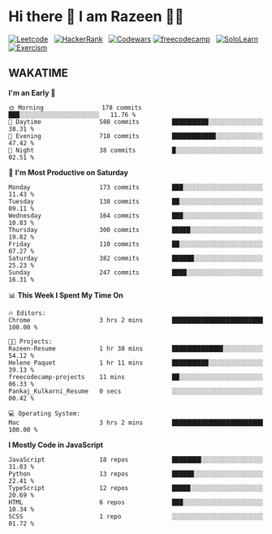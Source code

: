 # Hi there 👋 I am Razeen 👩‍💻


[![Leetcode](https://img.shields.io/badge/-LeetCode-FFA116?style=for-the-badge&logo=LeetCode&logoColor=black)](https://leetcode.com/razeenshaikh/)&nbsp;&nbsp;
[![HackerRank](https://img.shields.io/badge/-Hackerrank-2EC866?style=for-the-badge&logo=HackerRank&logoColor=white)](https://www.hackerrank.com/profile/razeen_m_shaikh)&nbsp;&nbsp;
[![Codewars](https://img.shields.io/badge/Codewars-B1361E?style=for-the-badge&logo=Codewars&logoColor=white)](https://www.codewars.com/users/razeen_shaikh)
[![freecodecamp](https://img.shields.io/badge/freecodecamp-27273D?style=for-the-badge&logo=freecodecamp&logoColor=white)](https://www.freecodecamp.org/razeen)&nbsp;&nbsp;
[![SoloLearn](https://img.shields.io/badge/-Sololearn-3a464b?style=for-the-badge&logo=Sololearn&logoColor=white)](https://www.sololearn.com/en/profile/30940776)&nbsp;&nbsp;
[![Exercism](https://img.shields.io/badge/Exercism-009CAB?style=for-the-badge&logo=exercism&logoColor=white)](https://exercism.org/profiles/Razeen-Shaikh)

## WAKATIME

<!--START_SECTION:waka-->
**I'm an Early 🐤** 

```text
🌞 Morning                178 commits         ███░░░░░░░░░░░░░░░░░░░░░░   11.76 % 
🌆 Daytime                580 commits         ██████████░░░░░░░░░░░░░░░   38.31 % 
🌃 Evening                718 commits         ████████████░░░░░░░░░░░░░   47.42 % 
🌙 Night                  38 commits          █░░░░░░░░░░░░░░░░░░░░░░░░   02.51 % 
```
📅 **I'm Most Productive on Saturday** 

```text
Monday                   173 commits         ███░░░░░░░░░░░░░░░░░░░░░░   11.43 % 
Tuesday                  138 commits         ██░░░░░░░░░░░░░░░░░░░░░░░   09.11 % 
Wednesday                164 commits         ███░░░░░░░░░░░░░░░░░░░░░░   10.83 % 
Thursday                 300 commits         █████░░░░░░░░░░░░░░░░░░░░   19.82 % 
Friday                   110 commits         ██░░░░░░░░░░░░░░░░░░░░░░░   07.27 % 
Saturday                 382 commits         ██████░░░░░░░░░░░░░░░░░░░   25.23 % 
Sunday                   247 commits         ████░░░░░░░░░░░░░░░░░░░░░   16.31 % 
```


📊 **This Week I Spent My Time On** 

```text
🔥 Editors: 
Chrome                   3 hrs 2 mins        █████████████████████████   100.00 % 

🐱‍💻 Projects: 
Razeen-Resume            1 hr 38 mins        ██████████████░░░░░░░░░░░   54.12 % 
Helene Paquet            1 hr 11 mins        ██████████░░░░░░░░░░░░░░░   39.13 % 
freecodecamp-projects    11 mins             ██░░░░░░░░░░░░░░░░░░░░░░░   06.33 % 
Pankaj_Kulkarni_Resume   0 secs              ░░░░░░░░░░░░░░░░░░░░░░░░░   00.42 % 

💻 Operating System: 
Mac                      3 hrs 2 mins        █████████████████████████   100.00 % 
```

**I Mostly Code in JavaScript** 

```text
JavaScript               18 repos            ████████░░░░░░░░░░░░░░░░░   31.03 % 
Python                   13 repos            ██████░░░░░░░░░░░░░░░░░░░   22.41 % 
TypeScript               12 repos            █████░░░░░░░░░░░░░░░░░░░░   20.69 % 
HTML                     6 repos             ███░░░░░░░░░░░░░░░░░░░░░░   10.34 % 
SCSS                     1 repo              ░░░░░░░░░░░░░░░░░░░░░░░░░   01.72 % 
```




<!--END_SECTION:waka-->
